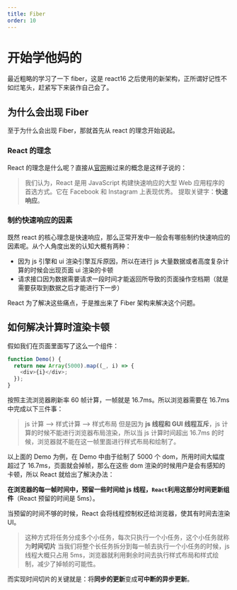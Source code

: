 ```yaml
---
title: Fiber
order: 10
---
```


# 开始学他妈的

最近粗略的学习了一下 fiber，这是 react16 之后使用的新架构，正所谓好记性不如烂笔头，赶紧写下来装作自己会了。

## 为什么会出现 Fiber

至于为什么会出现 Fiber，那就首先从 react 的理念开始说起。

### React 的理念

React 的理念是什么呢？直接从[官网](https://zh-hans.reactjs.org/docs/thinking-in-react.html)搬过来的概念是这样子说的：

> 我们认为，React 是用 JavaScript 构建快速响应的大型 Web 应用程序的首选方式。它在 Facebook 和 Instagram 上表现优秀。
> 提取关键字：**快速响应**。

### 制约快速响应的因素

既然 react 的核心理念是快速响应，那么正常开发中一般会有哪些制约快速响应的因素呢。从个人角度出发的认知大概有两种：

- 因为 js 引擎和 ui 渲染引擎互斥原因，所以在进行 js 大量数据或者高度复杂计算的时候会出现页面 ui 渲染的卡顿
- 请求接口因为数据需要请求一段时间才能返回所导致的页面操作空档期（就是需要获取到数据之后才能进行下一步）

React 为了解决这些痛点，于是推出来了 Fiber 架构来解决这个问题。

## 如何解决计算时渲染卡顿

假如我们在页面里面写了这么一个组件：

```js
function Demo() {
  return new Array(5000).map((_, i) => {
    <div>{i}</div>;
  });
}
```

按照主流浏览器刷新率 60 帧计算，一帧就是 16.7ms。所以浏览器需要在 16.7ms 中完成以下三件事：

> js 计算 --> 样式计算 --> 样式布局
> 但是因为 **js 线程和 GUI 线程互斥**，js 计算的时候不能进行浏览器布局渲染，所以当 js 计算时间超出 16.7ms 的时候，浏览器就不能在这一帧里面进行样式布局和绘制了。

以上面的 Demo 为例，在 Demo 中由于绘制了 5000 个 dom，所用时间大幅度超过了 16.7ms，页面就会掉帧，那么在这些 dom 渲染的时候用户是会有感知的卡顿，所以 React 就给出了解决办法：

**在浏览器的每一帧时间中，预留一些时间给 js 线程，`React`利用这部分时间更新组件**（React 预留的时间是 5ms）。

当预留的时间不够的时候，React 会将线程控制权还给浏览器，使其有时间去渲染 UI。

> 这种方式将任务分成多个小任务，每次只执行一个小任务，这个小任务就称为**时间切片**
> 当我们将整个长任务拆分到每一帧去执行一个小任务的时候，js 线程大概只占用 5ms，浏览器就利用剩余时间去执行样式布局和样式绘制，减少了掉帧的可能性。

而实现时间切片的关键就是：将**同步的更新**变成**可中断的异步更新**。
